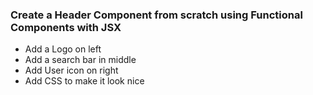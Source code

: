 ### Create a Header Component from scratch using Functional Components with JSX

- Add a Logo on left
- Add a search bar in middle
- Add User icon on right
- Add CSS to make it look nice
